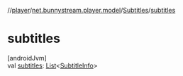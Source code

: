 //[player](../../../index.md)/[net.bunnystream.player.model](../index.md)/[Subtitles](index.md)/[subtitles](subtitles.md)

# subtitles

[androidJvm]\
val [subtitles](subtitles.md): [List](https://kotlinlang.org/api/latest/jvm/stdlib/kotlin.collections/-list/index.html)&lt;[SubtitleInfo](../-subtitle-info/index.md)&gt;
